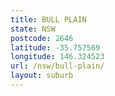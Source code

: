 ```yaml
---
title: BULL PLAIN
state: NSW
postcode: 2646
latitude: -35.757569
longitude: 146.324523
url: /nsw/bull-plain/
layout: suburb
---
```

